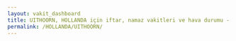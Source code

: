 ```yaml
---
layout: vakit_dashboard
title: UITHOORN, HOLLANDA için iftar, namaz vakitleri ve hava durumu - ilçe/eyalet seç
permalink: /HOLLANDA/UITHOORN/
---
```


<script type="text/javascript">
  var GLOBAL_COUNTRY = 'HOLLANDA';
  var GLOBAL_CITY = 'UITHOORN';
  var GLOBAL_STATE = '';
  var lat = 72;
  var lon = 21;
</script>
